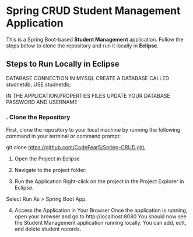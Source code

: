 # Spring CRUD Student Management Application

This is a Spring Boot-based **Student Management** application. Follow the steps below to clone the repository and run it locally in **Eclipse**.

## Steps to Run Locally in Eclipse




DATABASE CONNECTION
IN MYSQL 
CREATE A DATABASE CALLED studnetdb;
USE studnetdb;

IN THE APPLICATION.PROPERTIES FILES
UPDATE YOUR DATABASE PASSWORD AND USERNAME
### . Clone the Repository

First, clone the repository to your local machine by running the following command in your terminal or command prompt:

 
git clone https://github.com/CodeFear5/Spring-CRUD.git\

1. Open the Project in Eclipse
2. Navigate to the project folder:

3. Run the Application
Right-click on the project in the Project Explorer in Eclipse.

Select Run As > Spring Boot App.

4. Access the Application in Your Browser
Once the application is running, open your browser and go to
http://localhost:8080
You should now see the Student Management application running locally. You can add, edit, and delete student records.



